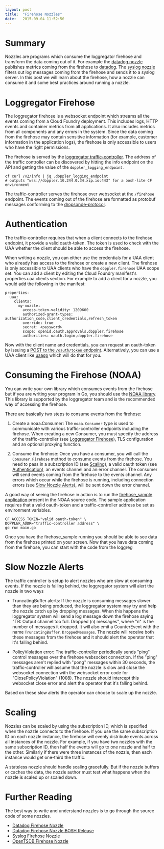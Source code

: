 ```yaml
---
layout: post
title:  "Firehose Nozzles"
date:   2015-09-04 11:52:50
---
```


# Summary

Nozzles are programs which consume the loggregator firehose and transform the data coming out of it. For example the [datadog nozzle](https://github.com/cloudfoundry-incubator/datadog-firehose-nozzle) publishes metrics coming from the firehose to [datadog](https://www.datadoghq.com). The [syslog nozzle](https://github.com/cloudfoundry-community/firehose-to-syslog) filters out log messages coming from the firehose and sends it to a syslog server. In this post we will learn about the firehose, how a nozzle can consume it and some best practices around running a nozzle.

# Loggregator Firehose

The loggregator firehose is a websocket endpoint which streams all the events coming from a Cloud Foundry deployment. This includes logs, HTTP events and container metrics from all applications. It also includes metrics from all components and any errors in the system. Since the data coming from the firehose may contain sensitive information (for example, customer information in the application logs), the firehose is only accessible to users who have the right permissions.

The firehose is served by the [loggregator traffic-controller](https://github.com/cloudfoundry/loggregator/tree/develop/src/trafficcontroller). The address of the traffic controller can be discovered by hitting the info endpoint on the API and getting the value of the `doppler_logging_endpoint`.

```
cf curl /v2/info | jq .doppler_logging_endpoint
# outputs "wss://doppler.10.244.0.34.xip.io:443" for a bosh-lite CF environment
```

The traffic-controller serves the firehose over websocket at the `/firehose` endpoint. The events coming out of the firehose are formatted as protobuf messages conforming to the [dropsonde-protocol](https://github.com/cloudfoundry/dropsonde-protocol).

# Authentication
The traffic-controller requires that when a client connects to the firehose endopint, it provide a valid oauth-token. The token is used to check with the UAA whether the client should be able to access the firehose.

When writing a nozzle, you can either use the credentials for a UAA client who already has access to the firehose  or create a new client. The firehose is only accessible to UAA clients who have the `doppler.firehose` UAA scope set. You can add a client by editing the Cloud Foundry manifest's properties.uaa.clients section. For example to add a client for a nozzle, you would add the following in the manifest:

```
properties:
  uaa:
    clients:
      my-nozzle:
        access-token-validity: 1209600
        authorized-grant-types: authorization_code,client_credentials,refresh_token
        override: true
        secret: <password>
        scope: openid,oauth.approvals,doppler.firehose
        authorities: oauth.login,doppler.firehose
```

Now with the client name and credentials, you can request an oauth-token by issuing a [POST to the `/oauth/token` endpoint](https://github.com/cloudfoundry/uaa/blob/master/docs/UAA-APIs.rst#password-grant-with-client-and-user-credentials-post-oauth-token). Alternatively, you can use a UAA client like [uaago](https://github.com/cloudfoundry/uaa/blob/master/docs/UAA-APIs.rst#password-grant-with-client-and-user-credentials-post-oauth-token) which will do that for you.


# Consuming the Firehose (NOAA)
You can write your own library which consumes events from the firehose but if you are writing your program in Go, you should use the [NOAA library](https://github.com/cloudfoundry/noaa). This library is supported by the loggregator team and is the recommended way of accessing the firehose.

There are basically two steps to consume events from the firehose:

1. Create a noaa.Consumer: The `noaa.Consumer` type is used to communicate with various traffic-controller endpoints including the firehose. When creating a new Consumer, you must specify the address of the traffic-controller (see [Loggregator Firehose](#loggregator-firehose)), TLS configuration and an optional proxying function.

1. Consume the firehose: Once you have a consumer, you will call the `Consumer.Firehose` method to consume events from the firehose. You need to pass in a subscription ID (see [Scaling](#scaling)), a valid oauth token (see [Authentication](#authentication)), an events channel and an error channel. The consumer will send events coming from the firehose to the events channel. Any errors which occur while the firehose is running, including connection errors (see [Slow Nozzle Alerts](#slow-nozzle-alerts)), will be sent down the error channel.

A good way of seeing the firehose in action is to run the [firehose_sample application](https://github.com/cloudfoundry/noaa/blob/master/firehose_sample/main.go) present in the NOAA source code. The sample application requires that a valid oauth-token and a traffic-controller address be set as environment variables.

```
CF_ACCESS_TOKEN="valid oauth-token" \
DOPPLER_ADDR="traffic-controller address" \
go run main.go
```

Once you have the firehose_sample running you should be able to see data from the firehose printed on your screen. Now that you have data coming from the firehose, you can start with the code from the loggreg

# Slow Nozzle Alerts

The traffic controller is setup to alert nozzles who are slow at consuming events. If the nozzle is falling behind, the loggregator system will alert the nozzle in two ways

- TruncatingBuffer alerts: If the nozzle is consuming messages slower than they are being produced, the loggregator system may try and help the nozzle catch up by dropping messages. When this happens the loggregator system will send a log message down the firehose saying "TB: Output channel too full. Dropped (n) messages", where "n" is the number of messages it dropped. It will also emit a CounterEvent with the name `TruncatingBuffer.DroppedMessages`. The nozzle will receive both these messages from the firehose and it should alert the operator that it's falling behind.

- PolicyViolation error: The traffic-controller periodically sends "ping" control messages over the firehose websocket connection. If the "ping" messages aren't replied with "pong" messages within 30 seconds, the traffic-controller will assume that the nozzle is slow and close the websocket connection with the websocket error code for "ClosePolicyViolation" (1008). The nozzle should intercept this websocket close error and alert the operator that it's falling behind.

Based on these slow alerts the operator can choose to scale up the nozzle.

# Scaling

Nozzles can be scaled by using the subscription ID, which is specified when the nozzle connects to the firehose. If you use the same subscription ID on each nozzle instance, the firehose will evenly distribute events across all instances of the nozzle. For example, if you have two nozzles with the same subscription ID, then half the events will go to one nozzle and half to the other. Similarly if there were three instances of the nozzle, then each instance would get one-third the traffic.

A stateless nozzle should handle scaling gracefully. But if the nozzle buffers or caches the data, the nozzle author must test what happens when the nozzle is scaled up or scaled down.

# Further Reading

The best way to write and understand nozzles is to go through the source code of some nozzles.

* [Datadog Firehose Nozzle](https://github.com/cloudfoundry-incubator/datadog-firehose-nozzle)
* [Datadog Firehose Nozzle BOSH Release](https://github.com/cloudfoundry-incubator/datadog-firehose-nozzle-release)
* [Syslog Firehose Nozzle](https://github.com/cloudfoundry-community/firehose-to-syslog)
* [OpenTSDB Firehose Nozzle](https://github.com/pivotal-cloudops/opentsdb-firehose-nozzle)

